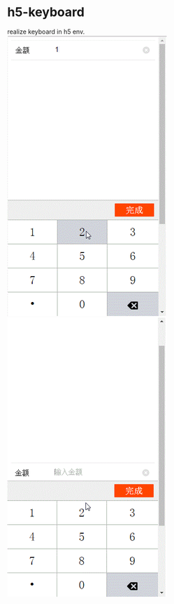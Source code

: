 # h5-keyboard
realize keyboard in h5 env.
![keyboard](https://github.com/tesky0125/blog/blob/gh-pages/images/gif/keyboard.gif)
![keyboard-2](https://github.com/tesky0125/blog/blob/gh-pages/images/gif/keyboard-2.gif)
